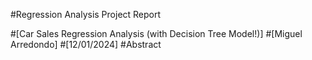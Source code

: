 #Regression Analysis Project Report

#[Car Sales Regression Analysis (with Decision Tree Model!)]
#[Miguel Arredondo]
#[12/01/2024]
#Abstract
